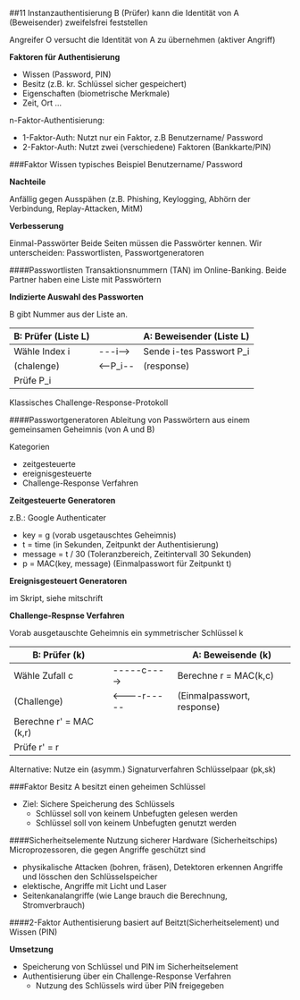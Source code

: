 ##11 Instanzauthentisierung
B (Prüfer) kann die Identität von A (Beweisender) zweifelsfrei feststellen

Angreifer O versucht die Identität von A zu übernehmen (aktiver Angriff)

**Faktoren für Authentisierung**

* Wissen (Password, PIN)
* Besitz (z.B. kr. Schlüssel sicher gespeichert)
* Eigenschaften (biometrische Merkmale)
* Zeit, Ort ...

n-Faktor-Authentisierung:
* 1-Faktor-Auth: Nutzt nur ein Faktor, z.B Benutzername/ Password
* 2-Faktor-Auth: Nutzt zwei (verschiedene) Faktoren (Bankkarte/PIN)

###Faktor Wissen
typisches Beispiel Benutzername/ Password

**Nachteile**

Anfällig gegen Ausspähen (z.B. Phishing, Keylogging, Abhörn der Verbindung,
Replay-Attacken, MitM)

**Verbesserung**

Einmal-Passwörter
Beide Seiten müssen die Passwörter kennen.
Wir unterscheiden: Passwortlisten, Passwortgeneratoren

####Passwortlisten
Transaktionsnummern (TAN) im Online-Banking.
Beide Partner haben eine Liste mit Passwörtern

**Indizierte Auswahl des Passworten**

B gibt Nummer aus der Liste an.

B: Prüfer (Liste L)  |             |  A: Beweisender (Liste L)
----------------------| --------------|--------------------------
Wähle Index i        | ---i-->    | Sende i-tes Passwort P_i
(chalenge)           | <--P_i--   | (response)
Prüfe P_i|

Klassisches Challenge-Response-Protokoll

####Passwortgeneratoren
Ableitung von Passwörtern aus einem gemeinsamen Geheimnis (von A und B)

Kategorien
* zeitgesteuerte
* ereignisgesteuerte
* Challenge-Response Verfahren

**Zeitgesteuerte Generatoren**

z.B.: Google Authenticater
* key = g (vorab usgetauschtes Geheimnis)
* t = time (in Sekunden, Zeitpunkt der Authentisierung)
* message = t / 30 (Toleranzbereich, Zeitintervall 30 Sekunden)
* p = MAC(key, message) (Einmalpasswort für Zeitpunkt t)

**Ereignisgesteuert Generatoren**

im Skript, siehe mitschrift

**Challenge-Respnse Verfahren**

Vorab ausgetauschte Geheimnis ein symmetrischer Schlüssel k

B: Prüfer (k) | |                           A: Beweisende (k)
--------------|-|---------------------------------------------
Wähle Zufall c  |    -----c---->  |  Berechne r = MAC(k,c)
(Challenge)     |    <----r-----   | (Einmalpasswort, response)
Berechne r' = MAC (k,r) |
Prüfe r' = r |

Alternative: Nutze ein (asymm.) Signaturverfahren
Schlüsselpaar (pk,sk)

###Faktor Besitz
A besitzt einen geheimen Schlüssel
* Ziel: Sichere Speicherung des Schlüssels
  - Schlüssel soll von keinem Unbefugten gelesen werden
  - Schlüssel soll von keinem Unbefugten genutzt werden

####Sicherheitselemente
Nutzung sicherer Hardware (Sicherheitschips)
Microprozessoren, die gegen Angriffe geschützt sind
* physikalische Attacken (bohren, fräsen), Detektoren erkennen Angriffe und
  lösschen den Schlüsselspeicher
* elektische, Angriffe mit Licht und Laser
* Seitenkanalangriffe (wie Lange brauch die Berechnung, Stromverbrauch)

####2-Faktor Authentisierung
basiert auf Beitzt(Sicherheitselement) und Wissen (PIN)

**Umsetzung**

* Speicherung von Schlüssel und PIN im Sicherheitselement
* Authentisierung über ein Challenge-Response Verfahren
  - Nutzung des Schlüssels wird über PIN freigegeben
